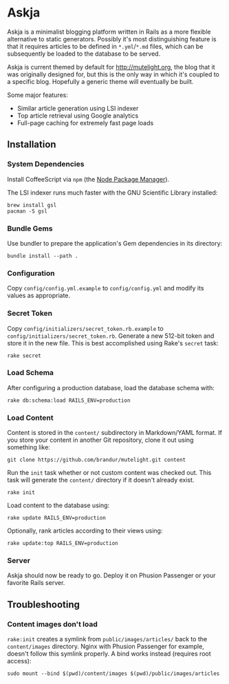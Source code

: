 Askja
=====

Askja is a minimalist blogging platform written in Rails as a more flexible
alternative to static generators. Possibly it's most distinguishing feature is
that it requires articles to be defined in `*.yml`/`*.md` files, which can be
subsequently be loaded to the database to be served.

Askja is current themed by default for http://mutelight.org, the blog that it
was originally designed for, but this is the only way in which it's coupled to
a specific blog. Hopefully a generic theme will eventually be built.

Some major features:

* Similar article generation using LSI indexer
* Top article retrieval using Google analytics
* Full-page caching for extremely fast page loads

Installation
------------

### System Dependencies

Install CoffeeScript via `npm` (the [Node Package Manager](http://npmjs.org/)).

The LSI indexer runs much faster with the GNU Scientific Library installed:

    brew install gsl
    pacman -S gsl

### Bundle Gems

Use bundler to prepare the application's Gem dependencies in its directory:

    bundle install --path .

### Configuration

Copy `config/config.yml.example` to `config/config.yml` and modify its values as appropriate.

### Secret Token

Copy `config/initializers/secret_token.rb.example` to `config/initializers/secret_token.rb`. Generate a new 512-bit token and store it in the new file. This is best accomplished using Rake's `secret` task:

    rake secret

### Load Schema

After configuring a production database, load the database schema with:

    rake db:schema:load RAILS_ENV=production

### Load Content

Content is stored in the `content/` subdirectory in Markdown/YAML format. If
you store your content in another Git repository, clone it out using something
like:

    git clone https://github.com/brandur/mutelight.git content

Run the `init` task whether or not custom content was checked out. This task
will generate the `content/` directory if it doesn't already exist.

    rake init

Load content to the database using:

    rake update RAILS_ENV=production

Optionally, rank articles according to their views using:

    rake update:top RAILS_ENV=production

### Server

Askja should now be ready to go. Deploy it on Phusion Passenger or your 
favorite Rails server.

Troubleshooting
---------------

### Content images don't load

`rake:init` creates a symlink from `public/images/articles/` back to the
`content/images` directory. Nginx with Phusion Passenger for example, doesn't
follow this symlink properly. A bind works instead (requires root access):

    sudo mount --bind $(pwd)/content/images $(pwd)/public/images/articles

